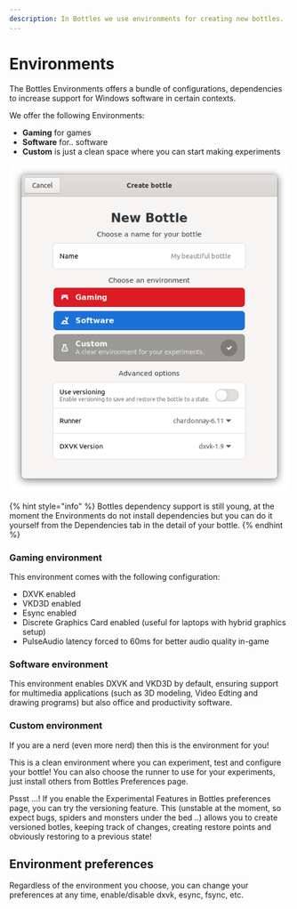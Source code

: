 ```yaml
---
description: In Bottles we use environments for creating new bottles.
---
```

# Environments

The Bottles Environments offers a bundle of configurations, dependencies to increase support for Windows software in certain contexts.

We offer the following Environments:

* **Gaming** for games
* **Software** for.. software
* **Custom** is just a clean space where you can start making experiments

![Environment selection](<../.gitbook/assets/image (12).png>)

{% hint style="info" %}
Bottles dependency support is still young, at the moment the Environments do not install dependencies but you can do it yourself from the Dependencies tab in the detail of your bottle.
{% endhint %}

### Gaming environment

This environment comes with the following configuration:

* DXVK enabled
* VKD3D enabled
* Esync enabled
* Discrete Graphics Card enabled (useful for laptops with hybrid graphics setup)
* PulseAudio latency forced to 60ms for better audio quality in-game

### Software environment

This environment enables DXVK and VKD3D by default, ensuring support for multimedia applications (such as 3D modeling, Video Edting and drawing programs) but also office and productivity software.

### Custom environment

If you are a nerd (even more nerd) then this is the environment for you! 

This is a clean environment where you can experiment, test and configure your bottle! You can also choose the runner to use for your experiments, just install others from Bottles Preferences page.

Pssst ...! If you enable the Experimental Features in Bottles preferences page, you can try the versioning feature. This (unstable at the moment, so expect bugs, spiders and monsters under the bed ..) allows you to create versioned botles, keeping track of changes, creating restore points and obviously restoring to a previous state!

## Environment preferences

Regardless of the environment you choose, you can change your preferences at any time, enable/disable dxvk, esync, fsync, etc.
